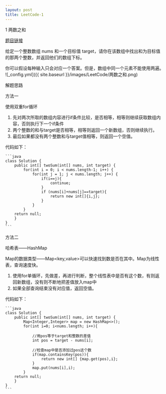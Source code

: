 ```yaml
---
layout: post
title: LeetCode-1
---
```


1 两数之和

[题目链接](https://leetcode-cn.com/problems/two-sum)

给定一个整数数组 nums 和一个目标值 target，请你在该数组中找出和为目标值的那两个整数，并返回他们的数组下标。

你可以假设每种输入只会对应一个答案。但是，数组中同一个元素不能使用两遍。
![_config.yml]({{ site.baseurl }}/images/LeetCode/两数之和.png)

解题思路

方法一

使用双重for循环

1. 先对两次所取的数组内容进行if条件比较，是否相等，相等则继续获取数组内容，否则执行下一个if条件
2. 两个整数的和与target是否相等，相等则返回一个新数组，否则继续执行。
3. 最后如果都没有两个整数和与target值相等，则返回一个空值。

代码如下：

	```java
	class Solution {
	    public int[] twoSum(int[] nums, int target) {
	        for(int i = 0; i < nums.length-1; i++) {
	            for(int j = 1; j < nums.length; j++) {
	                if(i==j){
	                    continue;
	                }
	                if (nums[i]+nums[j]==target){
	                    return new int[]{i,j};
	                }
	            }
	        }
	    return null;
	    }
	}
	```

方法二

哈希表——HashMap

Map的数据类型——Map<key,value>可以快速找到数是否在其中。Map为线性表，查询速度快。

1. 使用for单循环，先做差，再进行判断，整个线性表中是否有这个数，有则返回新数组，没有则不断地把差值放入map中
2. 如果全部查询结束没有对应值，返回空值。

代码如下：

	```java
	class Solution {
	    public int[] twoSum(int[] nums, int target) {
	        Map<Integer,Integer> map = new HashMap<>();
	        for(int i=0; i<nums.length; i++){
	
	            //用pos等于target和整数的差值
	            int pos = target - nums[i];
	
	            //检查map中是否添加过pos这个数
	            if(map.containsKey(pos)){
	                return new int[] {map.get(pos),i};
	            }
	            map.put(nums[i],i);
	        }
	    return null;
	    }
	}
	```